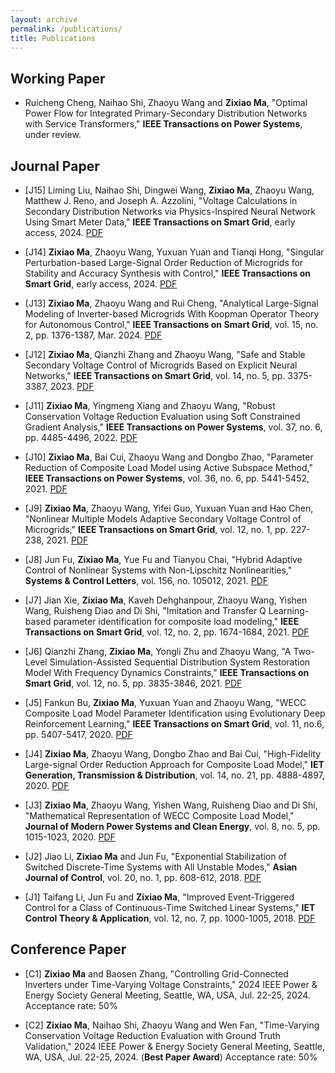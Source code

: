 ```yaml
---
layout: archive
permalink: /publications/
title: Publications
---
```



## Working Paper



- Ruicheng Cheng, Naihao Shi, Zhaoyu Wang and **Zixiao Ma**, "Optimal Power Flow for Integrated Primary-Secondary Distribution Networks with Service Transformers," **IEEE Transactions on Power Systems**, under review.


## Journal Paper

- [J15] Liming Liu, Naihao Shi, Dingwei Wang, **Zixiao Ma**, Zhaoyu Wang, Matthew J. Reno, and Joseph A. Azzolini, "Voltage Calculations in Secondary Distribution Networks via Physics-Inspired Neural Network Using Smart Meter Data," **IEEE Transactions on Smart Grid**, early access, 2024. [PDF](http://zixiaoma1991.github.io/files/P15.pdf)
  
- [J14] **Zixiao Ma**, Zhaoyu Wang, Yuxuan Yuan and Tianqi Hong, "Singular Perturbation-based Large-Signal Order Reduction
of Microgrids for Stability and Accuracy Synthesis with Control," **IEEE Transactions on Smart Grid**, early access, 2024. [PDF](http://zixiaoma1991.github.io/files/P14.pdf)

- [J13] **Zixiao Ma**, Zhaoyu Wang and Rui Cheng, "Analytical Large-Signal Modeling of Inverter-based Microgrids With Koopman Operator Theory for Autonomous Control," **IEEE Transactions on Smart Grid**, vol. 15, no. 2, pp. 1376-1387, Mar. 2024. [PDF](http://zixiaoma1991.github.io/files/P2.pdf)

- [J12] **Zixiao Ma**, Qianzhi Zhang and Zhaoyu Wang, "Safe and Stable Secondary Voltage Control of Microgrids Based on Explicit Neural Networks," **IEEE Transactions on Smart Grid**, vol. 14, no. 5, pp. 3375-3387, 2023. [PDF](http://zixiaoma1991.github.io/files/P1.pdf)

- [J11] **Zixiao Ma**, Yingmeng Xiang and Zhaoyu Wang, "Robust Conservation Voltage Reduction Evaluation using Soft Constrained Gradient Analysis," **IEEE Transactions on Power Systems**, vol. 37, no. 6, pp. 4485-4496, 2022. [PDF](http://zixiaoma1991.github.io/files/P5.pdf)

- [J10] **Zixiao Ma**, Bai Cui, Zhaoyu Wang and Dongbo Zhao, "Parameter Reduction of Composite Load Model using Active
Subspace Method," **IEEE Transactions on Power Systems**, vol. 36, no. 6, pp. 5441-5452, 2021. [PDF](http://zixiaoma1991.github.io/files/P4.pdf)

- [J9] **Zixiao Ma**, Zhaoyu Wang, Yifei Guo, Yuxuan Yuan and Hao Chen, "Nonlinear Multiple Models Adaptive Secondary
Voltage Control of Microgrids," **IEEE Transactions on Smart Grid**, vol. 12, no. 1, pp. 227-238, 2021. [PDF](http://zixiaoma1991.github.io/files/P3.pdf)

- [J8] Jun Fu, **Zixiao Ma**, Yue Fu and Tianyou Chai, "Hybrid Adaptive Control of Nonlinear Systems with Non-Lipschitz
Nonlinearities," **Systems & Control Letters**, vol. 156, no. 105012, 2021. [PDF](http://zixiaoma1991.github.io/files/P10.pdf)

- [J7] Jian Xie, **Zixiao Ma**, Kaveh Dehghanpour, Zhaoyu Wang, Yishen Wang, Ruisheng Diao and Di Shi, "Imitation and Transfer Q Learning-based parameter identification for composite load modeling," **IEEE Transactions on Smart Grid**, vol. 12, no. 2, pp. 1674-1684, 2021. [PDF](http://zixiaoma1991.github.io/files/P11.pdf)

- [J6] Qianzhi Zhang, **Zixiao Ma**, Yongli Zhu and Zhaoyu Wang, "A Two-Level Simulation-Assisted Sequential Distribution
System Restoration Model With Frequency Dynamics Constraints," **IEEE Transactions on Smart Grid**, vol. 12, no. 5, pp. 3835-3846, 2021. [PDF](http://zixiaoma1991.github.io/files/P6.pdf)

- [J5] Fankun Bu, **Zixiao Ma**, Yuxuan Yuan and Zhaoyu Wang, "WECC Composite Load Model Parameter Identification
using Evolutionary Deep Reinforcement Learning," **IEEE Transactions on Smart Grid**, vol. 11, no.6, pp. 5407-5417, 2020. [PDF](http://zixiaoma1991.github.io/files/P7.pdf)

- [J4] **Zixiao Ma**, Zhaoyu Wang, Dongbo Zhao and Bai Cui, "High-Fidelity Large-signal Order Reduction Approach for
Composite Load Model," **IET Generation, Transmission & Distribution**, vol. 14, no. 21, pp. 4888-4897, 2020. [PDF](http://zixiaoma1991.github.io/files/P13.pdf)

- [J3] **Zixiao Ma**, Zhaoyu Wang, Yishen Wang, Ruisheng Diao and Di Shi, "Mathematical Representation of WECC Composite
Load Model," **Journal of Modern Power Systems and Clean Energy**, vol. 8, no. 5, pp. 1015-1023, 2020. [PDF](http://zixiaoma1991.github.io/files/P8.pdf)

- [J2] Jiao Li, **Zixiao Ma** and Jun Fu, "Exponential Stabilization of Switched Discrete-Time Systems with All
Unstable Modes," **Asian Journal of Control**, vol. 20, no. 1, pp. 608-612, 2018. [PDF](http://zixiaoma1991.github.io/files/P12.pdf)

- [J1] Taifang Li, Jun Fu and **Zixiao Ma**, "Improved Event-Triggered Control for a Class of Continuous-Time Switched
Linear Systems," **IET Control Theory & Application**, vol. 12, no. 7, pp. 1000-1005, 2018. [PDF](http://zixiaoma1991.github.io/files/P9.pdf)

## Conference Paper

- [C1] **Zixiao Ma** and Baosen Zhang, "Controlling Grid-Connected Inverters under Time-Varying Voltage Constraints," 2024 IEEE Power & Energy Society General Meeting, Seattle, WA, USA, Jul. 22-25, 2024. Acceptance rate: 50% 

- [C2] **Zixiao Ma**, Naihao Shi, Zhaoyu Wang and Wen Fan, "Time-Varying Conservation Voltage Reduction Evaluation with Ground Truth Validation," 2024 IEEE Power & Energy Society General Meeting, Seattle, WA, USA, Jul. 22-25, 2024. (**Best Paper Award**) Acceptance rate: 50%  



